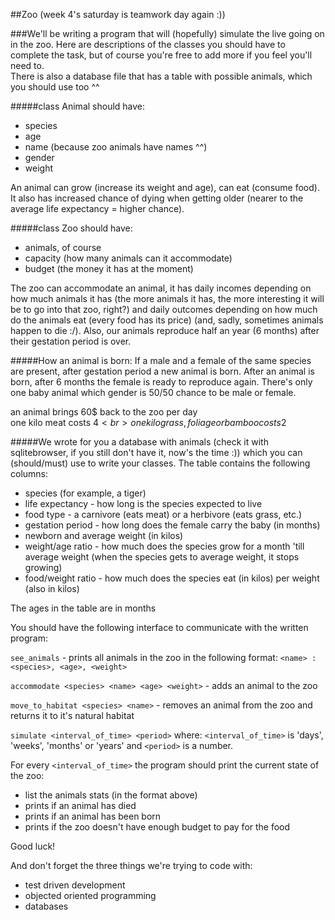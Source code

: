 ##Zoo (week 4's saturday is teamwork day again :))


###We'll be writing a program that will (hopefully) simulate the live going on in the zoo.
Here are descriptions of the classes you should have to complete the task, but
of course you're free to add more if you feel you'll need to.<br>
There is also a database file that has a table with possible animals, which
you should use too ^^


#####class Animal should have:


* species
* age
* name (because zoo animals have names ^^)
* gender
* weight

An animal can grow (increase its weight and age),
can eat (consume food). It also has increased chance of dying
when getting older (nearer to the average life expectancy = higher chance).

#####class Zoo should have:

* animals, of course
* capacity (how many animals can it accommodate)
* budget (the money it has at the moment)

The zoo can accommodate an animal, it has daily incomes depending on
how much animals it has (the more animals it has, the more interesting it will
be to go into that zoo, right?) and daily outcomes depending on how much do the
animals eat (every food has its price)
(and, sadly, sometimes animals happen to die :/).
Also, our animals reproduce half an year (6 months) after their gestation period is over.

#####How an animal is born:
If a male and a female of the same species are present,
after gestation period a new animal is born.
After an animal is born, after 6 months the female is ready
to reproduce again. There's only one baby animal which gender is 50/50 chance to be male or female.

an animal brings 60$ back to the zoo per day<br>
one kilo meat costs 4$<br>
one kilo grass, foliage or bamboo costs 2$<br>

#####We wrote for you a database with animals
(check it with sqlitebrowser, if you still don't
have it, now's the time :)) which you can (should/must) use to write your classes.
The table contains the following columns:
* species (for example, a tiger)
* life expectancy - how long is the species expected to live
* food type - a carnivore (eats meat) or a herbivore (eats grass, etc.)
* gestation period - how long does the female carry the baby (in months)
* newborn and average weight (in kilos)
* weight/age ratio - how much does the species grow for a month 'till average weight
(when the species gets to average weight, it stops growing)
* food/weight ratio - how much does the species eat (in kilos) per weight (also in kilos)

The ages in the table are in months


You should have the following interface to communicate with the written program:

`see_animals` - prints all animals in the zoo in the following format: `<name> : <species>, <age>, <weight>`

`accommodate <species> <name> <age> <weight>` - adds an animal to the zoo

`move_to_habitat <species> <name>` - removes an animal from the zoo and returns it to it's natural habitat

`simulate <interval_of_time> <period>` where:
`<interval_of_time>` is 'days', 'weeks', 'months' or 'years' and `<period>` is a number.

For every `<interval_of_time>` the program should print the current state of the zoo:

* list the animals stats (in the format above)
* prints if an animal has died
* prints if an animal has been born
* prints if the zoo doesn't have enough budget to pay for the food

Good luck!

And don't forget the three things we're trying to code with:
* test driven development
* objected oriented programming
* databases
